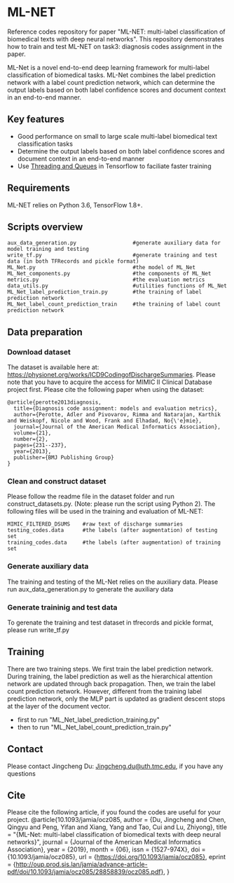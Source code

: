 # ML-NET
Reference codes repository for paper "ML-NET: multi-label classification of biomedical texts with deep neural networks". This repository demonstrates how to train and test
ML-NET on task3: diagnosis codes assignment in the paper.

ML-Net is a novel end-to-end deep learning framework for multi-label classification of biomedical tasks.
ML-Net combines the label prediction network with a label count prediction network,
which can determine the output labels based on both label confidence scores
and document context in an end-to-end manner.

## Key features
* Good performance on small to large scale multi-label biomedical text classification tasks
* Determine the output labels based on both label confidence scores and document context in an end-to-end manner
* Use [Threading and Queues](https://www.tensorflow.org/api_guides/python/threading_and_queues) in Tensorflow to faciliate faster training


## Requirements
ML-NET relies on Python 3.6, TensorFlow 1.8+.

## Scripts overview

```
aux_data_generation.py                  #generate auxiliary data for model training and testing
write_tf.py                             #generate training and test data (in both TFRecords and pickle format)
ML_Net.py                               #the model of ML_Net
ML_Net_components.py                    #the components of ML_Net
metrics.py                              #the evaluation metrics
data_utils.py                           #utilities functions of ML_Net
ML_Net_label_prediction_train.py        #the training of label prediction network
ML_Net_label_count_prediction_train     #the training of label count prediction network
```

## Data preparation
### Download dataset
The dataset is available here at: https://physionet.org/works/ICD9CodingofDischargeSummaries.
Please note that you have to acquire the access for MIMIC II Clinical Database project first. Please cite the
following paper when using the dataset:
```
@article{perotte2013diagnosis,
  title={Diagnosis code assignment: models and evaluation metrics},
  author={Perotte, Adler and Pivovarov, Rimma and Natarajan, Karthik and Weiskopf, Nicole and Wood, Frank and Elhadad, No{\'e}mie},
  journal={Journal of the American Medical Informatics Association},
  volume={21},
  number={2},
  pages={231--237},
  year={2013},
  publisher={BMJ Publishing Group}
}
```

### Clean and construct dataset
Please follow the readme file in the dataset folder and run construct_datasets.py. (Note: please run the script using Python 2).
The following files will be used in the training and evaluation of ML-NET:
```
MIMIC_FILTERED_DSUMS    #raw text of discharge summaries
testing_codes.data      #the labels (after augmentation) of testing set
training_codes.data     #the labels (after augmentation) of training set
```

### Generate auxiliary data
The training and testing of the ML-Net relies on the auxiliary data. Please
run aux_data_generation.py to generate the auxiliary data

### Generate traininig and test data
To gerenate the training and test dataset in tfrecords and pickle format, please run write_tf.py 

## Training
There are two training steps. We first train the label prediction network.
During training, the label prediction as well as the hierarchical attention network are updated through back propagation.
Then, we train the label count prediction network. However, different from the training label prediction network,
only the MLP part is updated as gradient descent stops at the layer of the document vector.

* first to run "ML_Net_label_prediction_training.py"
* then to run "ML_Net_label_count_prediction_train.py"

## Contact

Please contact Jingcheng Du: Jingcheng.du@uth.tmc.edu, if you have any questions

## Cite
Please cite the following article, if you found the codes are useful for your project.
@article{10.1093/jamia/ocz085,
    author = {Du, Jingcheng and Chen, Qingyu and Peng, Yifan and Xiang, Yang and Tao, Cui and Lu, Zhiyong},
    title = "{ML-Net: multi-label classification of biomedical texts with deep neural networks}",
    journal = {Journal of the American Medical Informatics Association},
    year = {2019},
    month = {06},
    issn = {1527-974X},
    doi = {10.1093/jamia/ocz085},
    url = {https://doi.org/10.1093/jamia/ocz085},
    eprint = {http://oup.prod.sis.lan/jamia/advance-article-pdf/doi/10.1093/jamia/ocz085/28858839/ocz085.pdf},
}

